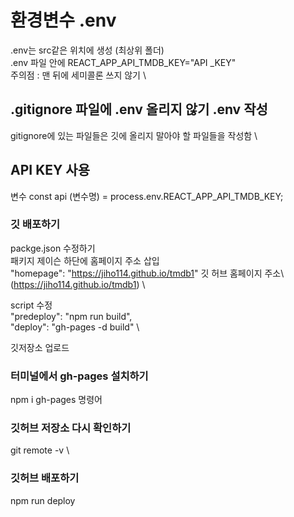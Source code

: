 # 환경변수 .env

.env는 src같은 위치에 생성 (최상위 폴더) \
.env 파일 안에 REACT_APP_API_TMDB_KEY="API _KEY" \
주의점 : 맨 뒤에 세미콜론 쓰지 않기 \

## .gitignore 파일에 .env 올리지 않기 .env 작성

gitignore에 있는 파일들은 깃에 올리지 말아야 할 파일들을 작성함 \

## API KEY 사용
변수 const api (변수명) = process.env.REACT_APP_API_TMDB_KEY;
### 깃 배포하기 

packge.json 수정하기 \
패키지 제이슨 하단에 홈페이지 주소 삽입 \
"homepage": "https://jiho114.github.io/tmdb1" 깃 허브 홈페이지 주소\ 
(https://jiho114.github.io/tmdb1) \

script 수정 \
"predeploy": "npm run build", \
"deploy": "gh-pages -d build" \

깃저장소 업로드

### 터미널에서 gh-pages 설치하기
npm i gh-pages 명령어

### 깃허브 저장소 다시 확인하기
git remote -v \

### 깃허브 배포하기
npm run deploy

